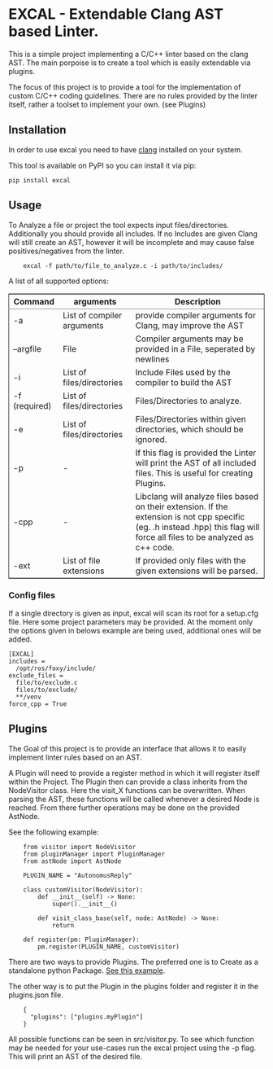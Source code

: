 # EXCAL - Extendable Clang AST based Linter.

This is a simple project implementing a C/C++ linter based on the clang AST. The main porpoise is to create a tool which is easily extendable via plugins.

The focus of this project is to provide a tool for the implementation of custom C/C++ coding guidelines. There are no rules provided by the linter itself, rather a toolset to implement your own. (see Plugins)

## Installation

In order to use excal you need to have [clang](http://clang.org/) installed on your system.

This tool is available on PyPI so you can install it via pip:

```
pip install excal

```

## Usage

To Analyze a file or project the tool expects input files/directories. Additionally you should provide all includes. If no Includes are given Clang will still create an AST, however it will be incomplete and may cause false positives/negatives from the linter.


```
    excal -f path/to/file_to_analyze.c -i path/to/includes/
```


A list of all supported options: 

<table border="2" cellspacing="0" cellpadding="6" rules="groups" frame="hsides">
<colgroup>
<col  class="org-left" />

<col  class="org-left" />

<col  class="org-left" />
</colgroup>
<thead>
<tr>
<th scope="col" class="org-left">Command</th>
<th scope="col" class="org-left">arguments</th>
<th scope="col" class="org-left">Description</th>
</tr>
</thead>

<tbody>
<tr>
<td class="org-left">-a</td>
<td class="org-left">List of compiler arguments</td>
<td class="org-left">provide compiler arguments for Clang, may improve the AST</td>
</tr>


<tr>
<td class="org-left">&#x2013;argfile</td>
<td class="org-left">File</td>
<td class="org-left">Compiler arguments may be provided in a File, seperated by newlines</td>
</tr>


<tr>
<td class="org-left">-i</td>
<td class="org-left">List of files/directories</td>
<td class="org-left">Include Files used by the compiler to build the AST</td>
</tr>


<tr>
<td class="org-left">-f (required)</td>
<td class="org-left">List of files/directories</td>
<td class="org-left">Files/Directories to analyze.</td>
</tr>


<tr>
<td class="org-left">-e</td>
<td class="org-left">List of files/directories</td>
<td class="org-left">Files/Directories within given directories, which should be ignored.</td>
</tr>


<tr>
<td class="org-left">-p</td>
<td class="org-left">-</td>
<td class="org-left">If this flag is provided the Linter will print the AST of all included files. This is useful for creating Plugins.</td>
</tr>


<tr>
<td class="org-left">-cpp</td>
<td class="org-left">-</td>
<td class="org-left">Libclang will analyze files based on their extension. If the extension is not cpp specific (eg. .h instead .hpp) this flag will force all files to be analyzed as c++ code.</td>
</tr>


<tr>
<td class="org-left">-ext</td>
<td class="org-left">List of file extensions</td>
<td class="org-left">If provided only files with the given extensions will be parsed.</td>
</tr>
</tbody>
</table>


### Config files
If a single directory is given as input, excal will scan its root for a setup.cfg file. Here some project parameters may be provided. At the moment only the options given in belows example are being used, additional ones will be added.

```
[EXCAL]
includes = 
  /opt/ros/foxy/include/
exclude_files =
  file/to/exclude.c
  files/to/exclude/
  **/venv
force_cpp = True
```


## Plugins

The Goal of this project is to provide an interface that allows it to easily implement linter rules based on an AST.

A Plugin will need to provide a register method in which it will register itself within the Project. The Plugin then can provide a class inherits from the NodeVisitor class. Here the visit_X functions can be overwritten. When parsing the AST, these functions will be called whenever a desired Node is reached. From there further operations may be done on the provided AstNode.

See the following example:
```
    from visitor import NodeVisitor
    from pluginManager import PluginManager
    from astNode import AstNode
    
    PLUGIN_NAME = "AutonomusReply"
    
    class customVisitor(NodeVisitor):
        def __init__(self) -> None:
            super().__init__()
    
        def visit_class_base(self, node: AstNode) -> None:
            return
    
    def register(pm: PluginManager):
        pm.register(PLUGIN_NAME, customVisitor)
```


There are two ways to provide Plugins. The preferred one is to Create as a standalone python Package. [See this example](https://github.com/PKN-AUTDE/excal-example-plugin).

The other way is to put the Plugin in the plugins folder and register it in the plugins.json file.

```
    {
      "plugins": ["plugins.myPlugin"]
    }
```

All possible functions can be seen in src/visitor.py. To see which function may be needed for your use-cases run the excal project using the -p flag. This will print an AST of the desired file.

